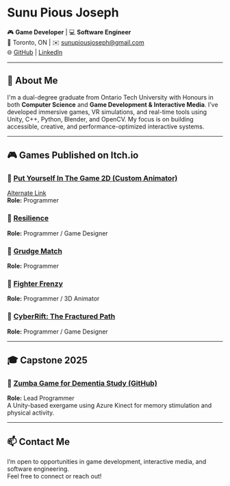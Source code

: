 # Sunu Pious Joseph

🎮 **Game Developer** | 💻 **Software Engineer**  
📍 Toronto, ON | ✉️ [sunupiousjoseph@gmail.com](mailto:sunupiousjoseph@gmail.com)  
🌐 [GitHub](https://github.com/sunujoseph) | [LinkedIn](https://www.linkedin.com/in/sunu-joseph/)  

---

## 👋 About Me

I'm a dual-degree graduate from Ontario Tech University with Honours in both **Computer Science** and **Game Development & Interactive Media**. I’ve developed immersive games, VR simulations, and real-time tools using Unity, C++, Python, Blender, and OpenCV. My focus is on building accessible, creative, and performance-optimized interactive systems.

---

## 🎮 Games Published on Itch.io

### 🔹 [Put Yourself In The Game 2D (Custom Animator)](https://gdimcommunityactivities.itch.io/put-yourself-in-the-game-2d-gdim-activity-feb-21)  
[Alternate Link](https://gdimcommunityactivities.itch.io/event-put-yourself-in-the-game-thurs-feb-22-2024)  
**Role:** Programmer  

### 🔹 [Resilience](https://khangbui.itch.io/resilience)  
**Role:** Programmer / Game Designer  

### 🔹 [Grudge Match](https://khangbui.itch.io/grudge-match)  
**Role:** Programmer  

### 🔹 [Fighter Frenzy](https://yorgi11.itch.io/fighter-frenzy)  
**Role:** Programmer / 3D Animator  

### 🔹 [CyberRift: The Fractured Path](https://farhaniboii.itch.io/cyberrift-the-fractured-path)  
**Role:** Programmer / Game Designer  

---

## 🎓 Capstone 2025

### 🔹 [Zumba Game for Dementia Study (GitHub)](https://github.com/sunujoseph/Zumba-Game)  
**Role:** Lead Programmer  
A Unity-based exergame using Azure Kinect for memory stimulation and physical activity.

---

## 📫 Contact Me

I’m open to opportunities in game development, interactive media, and software engineering.  
Feel free to connect or reach out!

